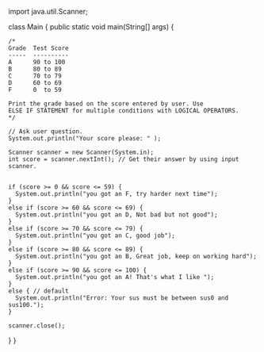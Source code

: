 import java.util.Scanner;

class Main {
  public static void main(String[] args) {

    /*
    Grade  Test Score
    -----  ----------
    A      90 to 100
    B      80 to 89
    C      70 to 79
    D      60 to 69
    F      0  to 59
  
    Print the grade based on the score entered by user. Use
    ELSE IF STATEMENT for multiple conditions with LOGICAL OPERATORS.
    */
   
    // Ask user question.
    System.out.println("Your score please: " ); 
    
    Scanner scanner = new Scanner(System.in); 
    int score = scanner.nextInt(); // Get their answer by using input scanner.
   
    
    if (score >= 0 && score <= 59) {
      System.out.println("you got an F, try harder next time");
    }
    else if (score >= 60 && score <= 69) {
      System.out.println("you got an D, Not bad but not good");   
    }
    else if (score >= 70 && score <= 79) {
      System.out.println("you got an C, good job");
    }
    else if (score >= 80 && score <= 89) {
      System.out.println("you got an B, Great job, keep on working hard");
    }
    else if (score >= 90 && score <= 100) {
      System.out.println("you got an A! That's what I like ");
    }
    else { // default
      System.out.println("Error: Your sus must be between sus0 and sus100.");
    }

    scanner.close();

  }
}
